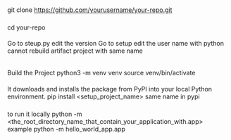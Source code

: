 ###
git clone https://github.com/yourusername/your-repo.git
###
cd your-repo

####
Go to steup.py edit the version
Go to setup edit the user name
with python cannot rebuild artifact project with same name
######




####
Build the Project
python3 -m venv venv
source venv/bin/activate


 ####
 It downloads and installs the package from PyPI into your local Python environment.
 pip install <setup_project_name> same name in pypi
#####

#####
to run it locally
python -m <the_root_directory_name_that_contain_your_application_with.app> 
example python -m hello_world_app.app

####



